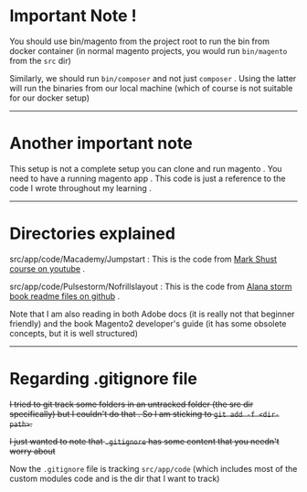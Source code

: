 # Important Note !

You should use bin/magento from the project root to run the bin from docker container (in normal magento projects, you would run `bin/magento` from the `src` dir)

Similarly, we should run `bin/composer` and not just `composer` . Using the latter will run the binaries from our local machine (which of course is not suitable for our docker setup)

____
# Another important note
This setup is not a complete setup you can clone and run magento . 
You need to have a running magento app . 
This code is just a reference to the code I wrote throughout my learning . 
___
# Directories explained 

src/app/code/Macademy/Jumpstart : This is the code from [Mark Shust course on youtube](https://www.youtube.com/watch?v=C1DlspXjPRE&ab_channel=MarkShust) .    

src/app/code/Pulsestorm/Nofrillslayout : This is the code from [Alana storm book readme files on github](https://github.com/astorm/magento-layout-no-frills/tree/main/magento-2/src) . 


Note that I am also reading in both Adobe docs (it is really not that beginner friendly) and the book Magento2 developer's guide (it has some obsolete concepts, but it is well structured)

____
# Regarding .gitignore file  
~~I tried to git track some folders in an untracked folder (the src dir specifically) but I couldn't do that . 
So I am sticking to `git add -f <dir-path>`.~~

~~I just wanted to note that `.gitignore` has some content that you needn't worry about~~ 

Now the `.gitignore` file is tracking `src/app/code` (which includes most of the custom modules code and is the dir that I want to track)

